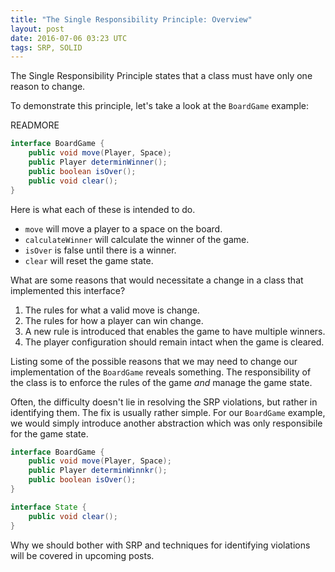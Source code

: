 ```yaml
---
title: "The Single Responsibility Principle: Overview"
layout: post
date: 2016-07-06 03:23 UTC
tags: SRP, SOLID
---
```


The Single Responsibility Principle states that a class must have only one reason to change.

To demonstrate this principle, let's take a look at the `BoardGame` example:

READMORE

```java
interface BoardGame {
    public void move(Player, Space);
    public Player determinWinner();
    public boolean isOver();
    public void clear();
}
```

Here is what each of these is intended to do.

* `move` will move a player to a space on the board.
* `calculateWinner` will calculate the winner of the game.
* `isOver` is false until there is a winner.
* `clear` will reset the game state.

What are some reasons that would necessitate a change in a class that implemented this interface?

1. The rules for what a valid move is change.
2. The rules for how a player can win change.
3. A new rule is introduced that enables the game to have multiple winners.
4. The player configuration should remain intact when the game is cleared.

Listing some of the possible reasons that we may need to change our implementation of the `BoardGame` reveals something. The responsibility of the class is to enforce the rules of the game *and* manage the game state.

Often, the difficulty doesn't lie in resolving the SRP violations, but rather in identifying them. The fix is usually rather simple. For our `BoardGame` example, we would simply introduce another abstraction which was only responsibile for the game state.

```java
interface BoardGame {
    public void move(Player, Space);
    public Player determinWinnkr();
    public boolean isOver();
}

interface State {
    public void clear();
}
```

Why we should bother with SRP and techniques for identifying violations will be covered in upcoming posts.
